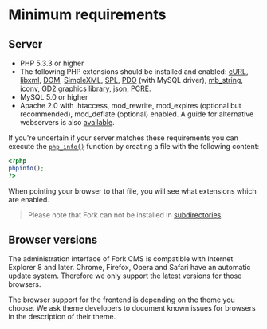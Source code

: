 # Minimum requirements

## Server

* PHP 5.3.3 or higher
* The following PHP extensions should be installed and enabled: [cURL](http://php.net/curl), [libxml](http://php.net/libxml), [DOM](http://php.net/dom), [SimpleXML](http://php.net/simplexml), [SPL](http://php.net/manual/en/book.spl.php), [PDO](http://php.net/pdo) (with MySQL driver), [mb_string](http://php.net/mb_string), [iconv](http://php.net/iconv), [GD2 graphics library](http://php.net/manual/en/book.image.php), [json](http://php.net/json), [PCRE](http://php.net/pcre).
* MySQL 5.0 or higher
* Apache 2.0 with .htaccess, mod_rewrite, mod_expires (optional but recommended), mod_deflate (optional) enabled. A guide for alternative webservers is also [available](webservers).

If you're uncertain if your server matches these requirements you can execute the [`php_info()`](http://php.net/phpinfo) function by creating a file with the following content:
```php
<?php
phpinfo();
?>
```
When pointing your browser to that file, you will see what extensions which are enabled.


> Please note that Fork can not be installed in [subdirectories](faq).


## Browser versions

The administration interface of Fork CMS is compatible with Internet Explorer 8 and later. Chrome, Firefox, Opera and Safari have an automatic update system. Therefore we only support the latest versions for those browsers.

The browser support for the frontend is depending on the theme you choose. We ask theme developers to document known issues for browsers in the description of their theme.
